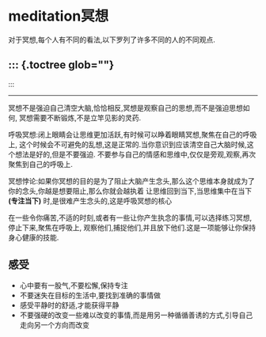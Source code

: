 # meditation冥想

对于冥想,每个人有不同的看法,以下罗列了许多不同的人的不同观点.

::: {.toctree glob=""}
- 
:::

------------------------------------------------------------------------

冥想不是强迫自己清空大脑,恰恰相反,冥想是观察自己的思想,而不是强迫思想如何,
冥想需要不断锻炼,不是立竿见影的灵药.

呼吸冥想:闭上眼睛会让思维更加活跃,有时候可以睁着眼睛冥想,聚焦在自己的呼吸上,
这个时候会不可避免的乱想,这是正常的.当你意识到应该清空自己大脑时候,这个想法是好的,但是不要强迫.
不要参与自己的情感和思维中,仅仅是旁观,观察,再次聚焦到自己的呼吸上.

冥想悖论:如果你冥想的目的是为了阻止大脑产生念头,那么这个思维本身就成为了你的念头,你越是想要阻止,那么你就会越执着
让思维回到当下,当思维集中在当下 **(专注当下)**
时,是很难产生念头的,这是呼吸冥想的核心

在一些令你痛苦,不适的时刻,或者有一些让你产生执念的事情,可以选择练习冥想,停止下来,聚焦在呼吸上,
观察他们,捕捉他们,并且放下他们.这是一项能够让你保持身心健康的技能.

## 感受

- 心中要有一股气,不要松懈,保持专注
- 不要迷失在目标的生活中,要找到准确的事情做
- 感受平静时的舒适,才能获得平静
- 不要强硬的改变一些难以改变的事情,而是用另一种循循善诱的方式,引导自己走向另一个方向而改变
